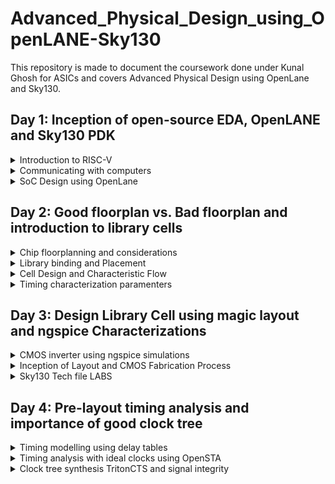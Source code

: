 # Advanced_Physical_Design_using_OpenLANE-Sky130
This repository is made to document the coursework done under Kunal Ghosh for ASICs and covers Advanced Physical Design using OpenLane and Sky130.

## Day 1: Inception of open-source EDA, OpenLANE and Sky130 PDK
<details>
  <summary>Introduction to RISC-V</summary>
  <br />
  RISC-V is an open-source instruction set architecture (ISA) for computer processors.<br>
  An instruction set architecture defines the set of instructions that a processor can execute and the organization and behaviour of those instructions.
  RISC-V is unique in that any single company or organization does not own it. and it is freely available for anyone to use, modify, and implement without 
  the need for licensing fees or proprietary restrictions.<br />  
  The RISC-V project began at the University of California, Berkeley in 2010, and it has since gained significant traction in both academia and industry.
  Its open nature has led to a growing ecosystem of hardware and software developers collaborating to create a wide range of products, from simple embedded 
  devices to high-performance supercomputers.
  <br/>
  Application software (apps) and hardware are linked by 'system software'.There are various layers of system softwar*. This includes major components like   
  Compiler and Assembler.<br />
  <br />
  The compiler compiles high-level codes like C and C++ to Instructions(eg: the codes inside .exe files) that can be read by the Assembler.<br />
  The Assembler converts it into binary codes which the machine can understand. The instructions act as an interface between the high-level language and the 
  machine language.<br />
  The converted binary is then given to an RTL snippet that understands the instruction. This is done by a Hardware Description Language (HDL).
  This is basically called RTL implementation and a netlist is being generated. with this, a physical design implementation of the design is generated.<br />
  see more info at : https://github.com/mrdunker/RISC-V_based_MYTH_IIITB/
</details>

<details>
  <summary>Communicating with computers</summary>

  ### QFN-48 Package
  A QFN-48 package is a type of integrated circuit (IC) package that follows the Quad Flat No-Lead (QFN) format and contains 48 leads or pins. This package is characterized by its flat, square or rectangular shape  
  with no leads protruding from the sides. Instead, the electrical connections are made through small exposed pads on the bottom surface of the package, which are soldered directly onto the circuit board or PCB 
  (Printed Circuit Board).
  <br />
  
  ![Screenshot from 2023-09-10 12-25-34](https://github.com/mrdunker/Advanced_Physical_Design_using_OpenLANE-Sky130/assets/38190245/8c1bd2a2-0406-4ae9-ae17-2704878f1f00)

  The different componets in a broad view are given below.<br />
  ### Chip
  In a QFN-48 package, the chip is attached to the die attach pad, which is the central exposed pad on the bottom surface of the package. This pad provides a mechanical and thermal connection between the chip and 
  the package. Electrical connections from the chip to the external world are made through the other exposed pads (leads) on the bottom surface of the package.
  <br />
  The chip within a QFN-48 package can vary widely in terms of its function, complexity, and manufacturer. It might be a microcontroller, a memory chip, a sensor, or any other type of integrated circuit designed to 
  perform specific tasks within an electronic system. The QFN-48 package serves to protect, house, and provide electrical connections for the chip, making it suitable for surface-mount assembly onto a printed     
  circuit board (PCB) in various electronic devices and applications.

  ### Pads
  A QFN-48 (Quad Flat No-Lead 48) package typically includes 48 pads, which are the exposed metal areas on the bottom surface of the package. These pads serve as the electrical connections between the integrated 
  circuit (IC) inside the package and the printed circuit board (PCB) on which the QFN-48 package is mounted.

  ### Core
  The core of the QFN-48 package is the central and most essential part of the package. It houses the semiconductor die or microchip, which contains the electronic circuitry, transistors, and other components 
  responsible for the device's intended functionality. The core of the QFN-48 package is attached to the die attach pad, which is the central exposed pad on the bottom surface of the package.

  ### Die
  The die is the heart of the integrated circuit (IC) and contains the actual electronic components, transistors, and circuitry responsible for the device's functionality.
  The die itself is where all the electronic magic happens. It contains the logic, memory, or other functional components that define the IC's purpose. The QFN-48 package serves to protect the die, provide 
  electrical connections, and assist in thermal management, making it suitable for surface-mount assembly onto a PCB in various electronic devices and applications.
  
<br />

  ![Screenshot from 2023-09-10 12-37-50](https://github.com/mrdunker/Advanced_Physical_Design_using_OpenLANE-Sky130/assets/38190245/6f7e960c-bfca-48ac-b755-241359dfd6c6)

  
  
</details>
<details>
  <summary>SoC Design using OpenLane</summary>
  <br />
  Desiging Digital Application Specific Integrated Chip(ASIC) require several elements. They are as follows:

- RTL IP's
- EDA tools
- PDK tools
  <br />

 ![Screenshot from 2023-09-10 12-10-23](https://github.com/mrdunker/Advanced_Physical_Design_using_OpenLANE-Sky130/assets/38190245/691c28ee-6c96-44e7-ab14-f904801659a3)
 
### RTL IP's
RTL IP encompasses pre-constructed and pre-validated units of digital logic or functional modules, which are described at the register-transfer level (RTL). RTL serves as a hardware description level that
characterizes the operation of a digital circuit through data transfers between registers and logic operations. RTL IP cores represent reusable components that can be incorporated into more extensive ASIC or FPGA
designs. These cores encompass a range of functions, including processors, memory controllers, communication interfaces, and others. Designers frequently employ RTL IP to streamline the development of intricate
digital systems, thereby conserving time and resources.
<br />
### EDA tools
Electronic Design Automation (EDA) tools are software applications that streamline the creation and validation of electronic circuits, encompassing ASICs, FPGAs, and other digital systems. These tools span across 
multiple phases of the design process, from the initial conceptualization to the ultimate physical realization.
<br />
### PDK tools
A Process Design Kit (PDK) encompasses a set of resources, including tools, libraries, and documentation, furnished by semiconductor foundries. These resources are designed to empower creators in fashioning ASICs 
and other integrated circuits, leveraging the foundry's unique manufacturing processes. PDK tools form an integral component of the PDK bundle, serving various essential functions.
<br />

The below photo illustrates the various open source tools that can be used in designing ASIC's.<br />
![Screenshot from 2023-09-10 12-12-20](https://github.com/mrdunker/Advanced_Physical_Design_using_OpenLANE-Sky130/assets/38190245/67db0ed2-7876-4948-8a96-3c9a08623d9a)

<br />
The simplified flow from RTL to GDSII is shown below.<br />

![Screenshot from 2023-09-10 12-43-01](https://github.com/mrdunker/Advanced_Physical_Design_using_OpenLANE-Sky130/assets/38190245/0ca47cf7-6c04-48b2-b908-d9cb4b879205)

Following are the various step shown in the above figure to convert RTL to GDSII

- **Synthesis**: Synthesis involves the process of translating a high-level hardware description of a digital circuit into a Register-Transfer Level representation, which is a lower-level and more hardware-      oriented description of the same circuit.

- **Floor & Power Planning**: Floor planning and power planning are essential steps in the design and layout of an Application-Specific Integrated Circuit (ASIC). They involve the physical organization and allocation of resources within the chip to meet performance, power, and area requirements
  - Chip floor planning : involves strategically organizing and allocating the available silicon area on a chip to accommodate various functional blocks.
  - Macro floor planning : specific aspect of the chip floor planning process that focuses on the organization and placement of large functional blocks, often referred to as macros or IP (Intellectual Property) blocks, within an integrated circuit (IC) design. 
  - Power Planning :  It involves the strategic distribution and management of power supply and ground connections within the chip to ensure proper power delivery, minimize voltage drop, and control power consumption.

- **Placement**: process of determining the physical location of various functional blocks and components on the silicon die of the chip. 
  - Global Placement: It involves determining the approximate positions of all the functional blocks and components on the chip's silicon die. Global placement sets the initial arrangement of these blocks.
  - Detailed Placement: Detailed placement aims to meet stringent design constraints, optimize chip area utilization, and minimize wirelength to ensure the chip's performance, power efficiency, and manufacturability.

- **Clock Tree Synthesis**: CTS, or clock tree synthesis, involves creating a clock distribution network to guarantee that clock signals reach all sequential elements, like flip-flops, in a synchronized manner. Adequate CTS is essential to uphold timing requirements.
  
-  **Routing**: process of creating the physical interconnections or paths that allow electrical signals to flow between various components, such as gates, flip-flops, and memory elements, on a silicon die.

- **Signoff**: After placement and routing,detailed design rule checking (DRC) and final verification is done to ensure the layout complies with fabrication constraints and meets specified requirements for timing, area, and power.

## OpenLANE

OpenLane is a fully automated process, spanning from RTL (Register-Transfer Level) to GDSII (Graphics Data System II), and relies on various components, including OpenROAD, Yosys, Magic, Netgen, CVC, SPEF-Extractor, KLayout, and a set of specialized scripts for design exploration and enhancement. This comprehensive flow covers every step of ASIC implementation.
<br />

OpenLANE utilises a variety of opensource tools in the execution of the ASIC flow:
- RTL Synthesis & Technology Mapping: yosys,abc
- Floorplan & PDN:init_fp, ioPlacer, pdn and tapcell
- Placement:RePLace, Resizer, OpenPhySyn & OpenDP
- Static Timing Analysis:OpenSTA
- Clock Tree Synthesis:TritonCTS
- Routing:FastRoute and TritonRoute
- SPEF Extraction:SPEF-Extractor
- DRC Checks, GDSII Streaming out:Magic, Klayout
- LVS check:Netgen
- Circuit validity checker:CVC

More info can be obtained from [here](https://github.com/The-OpenROAD-Project/OpenLane)
<br />

### Invoking OpenLANE

```
cd OpenLane
make mount
```
Inside the openlane container
```
./flow.tcl -interactive
package require openlane 0.9
prep -design picorv32a
run_synthesis
```
![Screenshot from 2023-09-10 13-20-32](https://github.com/mrdunker/Advanced_Physical_Design_using_OpenLANE-Sky130/assets/38190245/a16a15a4-544a-4eca-a558-23e8e27447c4)

![Screenshot from 2023-09-10 13-28-12](https://github.com/mrdunker/Advanced_Physical_Design_using_OpenLANE-Sky130/assets/38190245/1148cc75-75a9-4365-b2cc-7f63634a8f77)

The netlist generated is shown below:<br />
```
cd OpenLane/designs/picorv32a/runs/RUN_2023.09.10_07.47.37/results/synthesis/
gvim picorv32.v
```
![Screenshot from 2023-09-10 13-34-48](https://github.com/mrdunker/Advanced_Physical_Design_using_OpenLANE-Sky130/assets/38190245/2085f6aa-42aa-4de4-9af3-70fa8fa8c641)

To view report:<br/>
```
cd OpenLane/designs/picorv32a/runs/RUN_2023.09.10_07.47.37/reports/synthesis/
gvim 1-synthesis.AREA_0.stat.rpt
```

![Screenshot from 2023-09-10 13-37-34](https://github.com/mrdunker/Advanced_Physical_Design_using_OpenLANE-Sky130/assets/38190245/bcbe3d1d-be23-4d7d-b585-bd92ea798e74)


```
Flop ratio = Number of D Flip flops = 1596  = 0.1579
             ______________________   _____
             Total Number of cells    10104
```

</details>

## Day 2: Good floorplan vs. Bad floorplan and introduction to library cells
<details>
  <summary>Chip floorplanning and considerations</summary>

  ### Floorplan considerations

  There are certain factors that we have to take into consideration when doing floorplanning.Such as:
  
  - Utilization factor and Aspect Ratio
  - Define locations of preplaced cells
  - Decoupling capacitors
  - Power Planning
  - Pin Placement

    ### Utilization Factor & Aspect Ratio

    The utilization factor, also known as the area utilization factor or chip utilization factor, is a measure of
    how efficiently the silicon area on a chip is being used for active components (logic gates, memory cells,
    etc.) compared to the total available area.
    <br />
    A Utilisation Factor of 1 signifies 100% utilisation leaving no space for extra cells such as buffer. However,
    practically, the Utilisation Factor is 0.5-0.6. Likewise, an Aspect ratio of 1 implies that the chip is square
    shaped. Any value other than 1 implies rectanglular chip.

    ```
    Utilisation Factor =  Area occupied by netlist
                         __________________________
                            Total area of core
    ```

    The aspect ratio in ASIC design is a measure of the chip's physical shape, specifically the ratio of its width
    to its height. It is often used in the context of standard cell libraries and the dimensions of the chip's core
    area. The aspect ratio is expressed as:

    ```
    Aspect Ratio =  Height of the core
                   _____________________
                     Width if the core
    ```

    ### Preplaced cells

    Preplaced cells, also known as predefined cells, are a category of components used in
    Application-Specific Integrated Circuit (ASIC) and digital integrated circuit design. Unlike standard cells,
    which are typically placed and routed automatically during the design process, preplaced cells are fixed or
    manually placed at specific locations on the chip's layout by the designer.Preplaced cells are IPs comprising
    large combinational logic which once placed maintain a fixed position.

    ### Decoupling capacitors

    The above mentioned preplaced cells must be surrounded with decoupling capacitors.Since the imepedence of the
    long wire lengths can cause power supply to drop significantly before reaching the logic circuit,leading to the
    signal not entering the noise margin range.<br />
    Decoupling capacitors are large capacitors that are charged to power supply voltage and kept close to the logic
    circuit.**It serves the purpose of decoupling the logic circuit from power supply by providing adequete amount
    of current to the circuit**.It prevents cross-talk.

    ### Powerplanning

    Unlike preplaced macros,each block on chip cannot have it's own decoupling capacitor. Powerplanning ensures
    that each block gas its own VDD and VSS pads and ground lines forming a mesh.

    ### Pinplacement

    The space between the core and the chip is allocated for the placement of pins. The connectivity data encoded
    in either VHDL or Verilog is employed to decide the location of I/O pads for different pins. Subsequently, a
    logical placement is carried out for pre-placed macros to clearly distinguish that region from the pin area.

    ### Running floorplan using OpenLANE

    After simulation we run picorv32a floorplan using the commnand below:

     ```
     run_floorplan
     ```
     
     ![Screenshot from 2023-09-10 16-46-57](https://github.com/mrdunker/Advanced_Physical_Design_using_OpenLANE-Sky130/assets/38190245/d84821ab-781b-4050-8981-dce01377652c)

    For viewing the floorplan we are using the tool **magic**.<br/>
    We should move into the directory 'results/floorplan' and use the below command.<br />

    ```
    magic -T /home/emil/.volare/sky130A/libs.tech/magic/sky130A.tech lef read ../../tmp/merged.nom.lef def read picorv32.def &
    ```

    Here we need to specify the sky130A.tech file directory as well.
    
     ![Screenshot from 2023-09-10 17-45-19](https://github.com/mrdunker/Advanced_Physical_Design_using_OpenLANE-Sky130/assets/38190245/071b616a-cc25-4d66-8229-db70540b6c51)

    **Basic Magic shortcuts:**
    - Press 'Z' on keryboard to zoom in.
    - Press 'V' to center (zoom out fully).
    - Hover over an element and press 'S' to select it.
    - After selecting type 'what' in the console window to view it's details.
  
    ![Screenshot from 2023-09-10 17-56-07](https://github.com/mrdunker/Advanced_Physical_Design_using_OpenLANE-Sky130/assets/38190245/f480cc1a-4b3a-43aa-87c0-d4c87a4abab6)



</details>
<details>
  <summary>Library binding and Placement</summary>

  ### Placement

  In this step of OpenLANE ASIC flow,The synthesized netlist is to be placed on the floorplan.It occurs in two 
  stages:
  1. Global Placement
  2. Detailed Placement

  **Global Placement** finds optimal position for all cells which may be not legal at the time and overlap.<br />
  **Detailed Placemnent** changes this particular placement and make it legal.It is important from a timing point 
  of view<br />

  ### Running Placement on OpenLANE

  Here we are going to run placement and view the new layout on magic.<br />
  We are going to use the below command to run placement, in OpenLANE.<br />
  ```
  run_placement
  ```
  ![Screenshot from 2023-09-10 22-47-32](https://github.com/mrdunker/Advanced_Physical_Design_using_OpenLANE-Sky130/assets/38190245/4bd0174a-c627-4c26-a0ca-5b791062860b)

  After which we change directory to results/placement.<br />
  Inside the directory we run the following command for executing magic.<br /> 
  ```
  magic -T /home/emil/.volare/sky130A/libs.tech/magic/sky130A.tech lef read ../../tmp/merged.nom.lef def read
  picorv32.def &
  ```
  The below  is the screen shot in magic.<br />
  ![Screenshot from 2023-09-10 22-49-32](https://github.com/mrdunker/Advanced_Physical_Design_using_OpenLANE-Sky130/assets/38190245/e443a681-8f32-41c0-9d46-36b5f4a2fa76)

  ![Screenshot from 2023-09-10 22-50-31](https://github.com/mrdunker/Advanced_Physical_Design_using_OpenLANE-Sky130/assets/38190245/8bbf39a7-8e08-48aa-ade1-857f49865cdb)

  
</details>

<details>
<summary>Cell Design and Characteristic Flow</summary>

  ### Standard Cell Design Flow
The standard cell design flow in ASIC involves iterative processes, and each step must be 
carefully executed to ensure a successful design that meets the specified requirements within 
the constraints of the target technology node.

Standard cell design flow involves the fillowing:
1. Process Design Kits (PDKs), Design Rule Checking (DRC) and Layout vs. Schematic (LVS) guidelines, SPICE models, libraries, and user-defined specifications.
2. Circuit design, Layout design (Art of layout Euler's path and stick diagram), Extraction of parasitics, Characterization (timing, noise, power).
3. CDL (circuit description language), LEF, GDSII, extracted SPICE netlist (.cir), timing, noise and power .lib files.

  ### Standard Cell Characterizarion Flow

The industry-standard process for characterizing standard cells typically consists of the following stages:

1. Read in the models and tech files
2. Read extracted spice Netlist
3. Recognise behavior of the cells
4. Read the subcircuits
5. Attach power sources
6. Apply stimulus to characterization setup
7. Provide neccesary output capacitance loads
8. Provide neccesary simulation commands

For characterization an opensource software called GUNA is used.<br />
All the steps from 1 to 8 are fed into GUNA,which in turn generates timing,noise and power models.
  
</details>

<details>
  <summary>Timing characterization paramenters</summary>
  <br />
  It is the process of assessing and quantifying the timing behavior of digital logic elements, 
  such as standard cells or custom-designed blocks, within an integrated circuit. It is a 
  crucial step to ensure that the ASIC operates correctly and meets the required performance 
  specifications. 
  <br />

  ### Timing threshold definitions
  
  Timing defintion |	Value
  -------------- | --------------
  slew_low_rise_thr	| 20% value
  slew_high_rise_thr | 80% value
  slew_low_fall_thr |	20% value
  slew_high_fall_thr |	80% value
  in_rise_thr	| 50% value
  in_fall_thr |	50% value
  out_rise_thr |	50% value
  out_fall_thr | 50% value

  ### Propagation Delay

  The time disparity between the moment the changing input attains 50% of its ultimate level and 
  the instance when the output reaches 50% of its ultimate level can be described as the delay. 
  If you select inappropriate threshold values, it can result in negative delay values. Even 
  when appropriate threshold values are chosen, the delay can occasionally be either positive or 
  negative, influenced by the quality of the signal transition (slew rate).

  ```
  Propagation delay = time(out_fall_thr) - time(in_rise_thr)
  ```

  ### Transition Time

 The interval required for the signal to transition between its states is referred to as the 
 transition time. This time span is typically measured by observing the signal's shift from 10% 
 to 90% or 20% to 80% of its signal levels.

 ```
 Rise transition time = time(slew_high_rise_thr) - time(slew_low_rise_thr)

 Low transition time = time(slew_high_fall_thr) - time(slew_low_fall_thr)
```

</details>

## Day 3: Design Library Cell using magic layout and ngspice Characterizations

<details>
  <summary>CMOS inverter using ngspice simulations</summary>
  <br />
  NGSpice is an open-source electronic circuit simulator software used for analog, digital, and 
  mixed-signal electronic circuit simulation. It is part of the larger family of SPICE 
  (Simulation Program with Integrated Circuit Emphasis) simulators.<br />

  ### IO Placer revision
  
  - PnR is a iterative flow and hence, we can make changes to the environment variables in the fly to observe the changes in our design.
  - If i am required to change pin configuration along the core from randomly placed to some other placement, we use the below command in the openlane interactive window

  ```
  set ::env(FP_IO_MODE) 2
  ```

### SPICE Deck Creation and Simulation for CMOS inverter

  A SPICE deck includes information about the following:
  1. Model description
  2. Netlist description
  3. Component connectivity
  4. Component values
  5. Capacitance load
  6. Nodes
  7. Simulation type and parameters
  8. Libraries included

Before doing a SPICE simulation it is required for us to create a SPICE Deck,which provides information about various things such as:
1. Component Connectivity - Connectivity of the Vdd, Vss,Vin, substrate. Substrate tunes the threshold voltage of the MOS.
2. Component values - values of PMOS and NMOS, Output load, Input Gate Voltage, supply voltage.
3. Node identification
4. Simulation commands
5. Model file - This file will have information regarding the NMOS and PMOS paramenters of a particular technology.
<br />
In the below figures we can see the variation of waveforms when parameters are varied.<br />

![Screenshot from 2023-09-11 11-30-36](https://github.com/mrdunker/Advanced_Physical_Design_using_OpenLANE-Sky130/assets/38190245/ac59fcda-aa48-476c-8988-ed671a166e43)

### CMOS Inverter Switching threshold Vm

It is the point with which the Vin = Vout on the DC transfer chara.<br />
Here,both transistors will be in saturation region, meaning both will be in the ON condition and 
there is a high chance of leakage current.Leakage current is the current which may flow directly 
from VDD to GND.

![Screenshot from 2023-09-11 11-32-38](https://github.com/mrdunker/Advanced_Physical_Design_using_OpenLANE-Sky130/assets/38190245/1efd337e-53bd-40cd-9f58-0a57b2779bb8)
<br />
Through transient analysis, we calculate the rise and fall delays of the CMOS by SPICE Simulation

### Lab steps to git clone vsdstdcelldesign

We first clone the mag files and spice models of invertoer,pmos and nmos sky130 using the github link below.<br />
Cloning is done inside the openlane folder.<br />

```
git clone https://github.com/nickson-jose/vsdstdcelldesign.git
```
After cloning we are required to copy also the tech file into **vsdstdcelldesign** directory.
<br />
Then we run the magic command as shown below to get the layout.<br />

```
magic -T sky130A.tech sky130_inv.mag &
```
![Screenshot from 2023-09-11 12-02-21](https://github.com/mrdunker/Advanced_Physical_Design_using_OpenLANE-Sky130/assets/38190245/cffbe0a7-fd3a-4e13-bb15-9b4877e90d45)

</details>

<details>
  <summary>Inception of Layout and CMOS Fabrication Process </summary>

  ### 16-Mask CMOS Fabrication

  16-Mask CMOS Fabrication encompasses several critical phases for crafting integrated circuits.<br />

  1. Substrate Selection.<br />
       This is the most initial phase of the process where the subrstrate is chosen.Here we are chosing a p-substrate.<br />
![Screenshot from 2023-09-11 12-47-12](https://github.com/mrdunker/Advanced_Physical_Design_using_OpenLANE-Sky130/assets/38190245/56bccff0-3aa0-4d05-8449-ccbf714f1ce2)

  3. Active region creation.<br />
      This is done to isolate the active regions for transistors, the process begins with the deposition of SiO2 and Si3N4 layers, followed by photolithography and silicon nitride etching.This is also known as LOCOS (Local Oxidation of Silicon),where oxide is grown in certain regions. The Si3N4 layer is removed using hot H2SO4.<br />
        ![Screenshot from 2023-09-11 12-15-33](https://github.com/mrdunker/Advanced_Physical_Design_using_OpenLANE-Sky130/assets/38190245/55adbf62-1aac-4281-9ea8-cccda07d10a1)

  4. N-Well and P-Well Formation.<br />
     The N-well and P-well regions are created separately.Ion implanation by Boron for P-well and by Phosphorous for N-well formation.High-temperature furnace processes drive-in diffusion to establish well depths, known as the tub process.<br />

![Screenshot from 2023-09-11 12-16-34](https://github.com/mrdunker/Advanced_Physical_Design_using_OpenLANE-Sky130/assets/38190245/4853603c-08da-4d8c-8e63-8d42fbd96482)

  4. Gate Formation.<br />
     The gate is a very important CMOS transistor terminal that controls threshold voltages for transistor switching. NMOS and PMOS gates formed by photolithography techniques.Important parameters for gate formation include oxide capacitance and doping concentration.<br />
     
![Screenshot from 2023-09-11 12-18-13](https://github.com/mrdunker/Advanced_Physical_Design_using_OpenLANE-Sky130/assets/38190245/74677788-550a-42bc-8b03-5072d93917f0)


  5. Lightly dopped Drain(LDD).<br />
     LDD formed to avoid the hot electron effect.<br />
 
![Screenshot from 2023-09-11 12-19-38](https://github.com/mrdunker/Advanced_Physical_Design_using_OpenLANE-Sky130/assets/38190245/05c59b5f-5b14-4f76-84a5-e950b24c3505)


  6. Source and Drain Formation.<br />
      Screen oxide added to avoid channelling during implants followed by Aresenic implantation and high temperature annealing.<br />
      
![Screenshot from 2023-09-11 12-20-39](https://github.com/mrdunker/Advanced_Physical_Design_using_OpenLANE-Sky130/assets/38190245/ae05225f-4262-4b8a-a237-855db1f2d15d)

  7. Local Interconnect Formation.<br />
     Removal of screen oxide by HF etching and deposition of Ti for low resistant contacts is done.Heat treatment results in chemical reactions, producing low-resistant titanium silicon dioxide for interconnect contacts and titanium nitride for top-level connections, enabling local communication.

  ![Screenshot from 2023-09-11 12-21-34](https://github.com/mrdunker/Advanced_Physical_Design_using_OpenLANE-Sky130/assets/38190245/0bdb74ca-dffb-4a91-8dc2-5024cb82b86a)

  8. Higher Level Metal Formation.<br />
     Chemical Mechanical Polishing (CMP) is utilized by doping silicon oxide with Boron or Phosphorus to achieve surface planarization.This is followed up by TiN and Tungsten deposition.An aluminum (Al) layer is added and subjected to photolithography and CMP.This is the first interconnect and addditional interconnect layers can be added on top to reach higher level of metal layers.<br />
     At the end a dielectric layer usually Si3N4 is added ontop to protect the chip.<br />
     
![Screenshot from 2023-09-11 12-22-30](https://github.com/mrdunker/Advanced_Physical_Design_using_OpenLANE-Sky130/assets/38190245/2255d6c2-6348-40b0-913a-55997138e106)

## Introduction to SKY130 basic layer layout and LEF using inverter

  We can see the layers which are required for CMOS inverter. We also see that the drains of both PMOS and NMOS are connected together.<br />
  NMOS source connected to ground(VGND), PMOS source is connected to VDD(VPWR).<br />
  In Sky130 the first layer is called the local interconnect layer or Locali.<br />

  The below screenshot shows the highlighted part in the layout and the same is shown in the tkcon window.<br />
  ![Screenshot from 2023-09-11 12-56-59](https://github.com/mrdunker/Advanced_Physical_Design_using_OpenLANE-Sky130/assets/38190245/10181f6c-9871-45c7-ab67-3dd21ee80b70)

  ### Library exchange format(LEF)

  It is a format that tells us about the boundaries of a cell, the VDD and GND lines. It contains information about the logic of the circuit.<br />
  Tech LEF - has information about the Metal layer,DRC etc..<br />
  Marcro LEF - Contains physical information of cell like size, pin,direction.

## Designing standard cell and SPICE extraction in MAGIC

To extract the SPICE we open tkcon window.<br />
type 'pwd' to check the directory we are extracting to.<br />
The command 'extract all' is is used to to extract to the directory.<br />
To create a spice file using the .ext file,the commmands are.<br />

```
ext2spice cthresh 0 rthresh 0 //mothing is created in the directory with this command
```
Which extracts parasatic capacitances.
<br />
To create a file in the directory, we use the below command.<br />

```
ext2spice
```
The below screenshot illustrates this.<br />
![Screenshot from 2023-09-11 14-14-33](https://github.com/mrdunker/Advanced_Physical_Design_using_OpenLANE-Sky130/assets/38190245/c23e4109-6b1f-4898-bfc7-5ebc94e6d450)

</details>

<details>
  <summary>Sky130 Tech file LABS</summary>

  ## Create Final SPICE Deck

  Here we go into the created spice file and make changes to it and simulate.<br />
  In the spicefile the nmos and pmos model details were defined along with the sub circuit details and the other parasitic capacitance information also.<br />

  We are going to be doing a transient analysis so we make the following changes to it.<br />
  1. VGND to VSS 0V
  2. Supply voltage VPWR to GND.
  3. Sweeping a pulse input.
  4. We add library files and change the scale to 0.01u
  5. Add a transient analysis with nessasary stoptime and precision as shown below.
  
![Screenshot from 2023-09-11 15-28-40](https://github.com/mrdunker/Advanced_Physical_Design_using_OpenLANE-Sky130/assets/38190245/06db7f15-cc86-4386-89b0-e73b967d07b3)


  ## Using ngspice for SPICE Simulation

  Since the SPICE Deck is done,we run the simulation using ngspice.<br />
  
  ```
  ngspice sky130_inv.spice
  ```

  ![Screenshot from 2023-09-11 15-28-08](https://github.com/mrdunker/Advanced_Physical_Design_using_OpenLANE-Sky130/assets/38190245/61e448c7-85ed-43e9-9eb1-604ed6b333f7)

To plot the graph using ngspice we are using the below code after opening ngspice.<br />

```
plot y vs time a
```
The below waveform is plotted hence.<br />
![Screenshot from 2023-09-16 09-21-04](https://github.com/mrdunker/Advanced_Physical_Design_using_OpenLANE-Sky130/assets/38190245/181d7f73-f9d6-4fa5-8c39-5a42399b0713)

The spikes shown in the output(red) are caused due to low load capacitance.We can increase the cap value to sort this out.<br />

### Inverter Standard cell characterization

There are four timing parameters used to characterize the inverter standard cell:
1. Rise transition - Time taken for the output to rise from 20% to 80% of max value
2. Fall Transition: Time taken for the output to fall from 80% to 20% of max value
3. Cell Rise delay: difference in time(50% output rise) to time(50% input fall)
4. Cell Fall delay: difference in time(50% output fall) to time(50% input rise) 
<br />
In the ngspice waveform we can note down the values and calculate the above parameters.<br />

```Rise transition: 2.240 - 2.143 = 0.067ns (67ps)```

```Fall Transition: 4.0921 - 4.049 = 0.0431ns (43.1ps)```

```Cell Rise Delay : 2.17333 - 2.13 = 0.0433ns (43.33ps)```

```Cell Fall Delay : 4.076 - 4.0501 = 0.0259ns (25.9ps)```

## LAB exercise and DRC Challenges

### Introduction of Magic and Skywater DRC's

Here the following are done:
- In-depth overview of Magic DRC engine
- Introduction to Google/Skywater DRC rules
- Lab to warm up : Fixing a simple rule error
- Lab of main excersise : Fixing or creating a complex error

To know anything about magic use the following link:

```
http://opencircuitdesign.com/magic/
```
Majorly check out magic tutorails and magic command summary in the Using magic tab.<br />
Also do check out the technlogy file manual in the technology files tab.<br />

## Sky130s pdk intro and Steps to download labs

To view the documentation of Skywater pdks use the link below:

```
https://skywater-pdk.readthedocs.io/en/main/
```

We can view the rules associated with it there.<br />

We are downloading the packaged files to our local pc using the **wget** command. It stands for Web get . The following command is used.<br />

``` wget http://opencircuitdesign.com/open_pdks/archive/drc_tests.tgz ```

After this, extract it using the below command.

```
 tar xfz drc_tests.tgz
```
Once it is done. A drc_test folder is created in the directory which extraction is done.<br />
cd to that folder and run Magic.For better graphic use, the command belwo is used:

```
magic -d XR
```
To load a mag file we can load it using File > Open > .mag from the magic window .<br />
![Screenshot from 2023-09-16 11-00-51](https://github.com/mrdunker/Advanced_Physical_Design_using_OpenLANE-Sky130/assets/38190245/c5b8d825-9b45-459e-ba4a-c0324a6c99f2)

Or we can use the terminal comand:

```
magic -d XR <filename>.mag
```

Select a particular block to check the DRC check. using ```drc why``` .<br />
We will use the following command in the tkcon window to see metal cut down.

```
cif see VIA2
```
![Screenshot from 2023-09-16 11-28-21](https://github.com/mrdunker/Advanced_Physical_Design_using_OpenLANE-Sky130/assets/38190245/08529320-5525-4ac3-971f-b24b56ae6a04)


## Load Syky130 tech rules for DRC challenges

Here we will load the **poly.mag** file into Magic.
Now we find the error by moving the cursor and find **box** area. We find out that Poly.9 is violated due to the spacing between polyres and poly.We need to fix this.<br />

The polysilicon and polyres distance should be 22u is being shown as around 17u,and no errors. So we should go to the sky130 tech file and modify as below.<br />


```
after line
*******************************************************
spacing npres *nsd 480 touching_illegal \
	"poly.resistor spacing to N-tap < %d (poly.9)"
*******************************************************
we add one more line
*******************************************************
spacing npres allpolynonres 480 touching_illegal \
	"poly.resistor spacing to N-tap < %d (poly.9)"

```

```
after line
*******************************************************
spacing xhrpoly,uhrpoly,xpc alldiff 480 touching_illegal \
	"xhrpoly/uhrpoly resistor spacing to diffusion < %d (poly.9)"
*******************************************************
we add one more line
*******************************************************
spacing xhrpoly,uhrpoly,xpc allpolynonres 480 touching_illegal \
	"xhrpoly/uhrpoly resistor spacing to diffusion < %d (poly.9)"

```
As shown below.<br />
![Screenshot from 2023-09-16 12-04-23](https://github.com/mrdunker/Advanced_Physical_Design_using_OpenLANE-Sky130/assets/38190245/37a1b77d-9091-4b09-a77d-0a7ae6ab7e7c)
![Screenshot from 2023-09-16 12-04-08](https://github.com/mrdunker/Advanced_Physical_Design_using_OpenLANE-Sky130/assets/38190245/a90b8117-0229-41e5-8f67-e91e0f9669f2)

We then load the new tech file in the tkcon window and do a DRC check.<br />

![Screenshot from 2023-09-16 12-03-50](https://github.com/mrdunker/Advanced_Physical_Design_using_OpenLANE-Sky130/assets/38190245/0a613a99-ea66-4b06-aee6-f39feb96838f)

###  Lab challenge exercise to describe DRC error as geometrical construct

Here we are going to use magic to run nwell.mag and try to descrive the DRC error as a geometrical construct.<br />

![Screenshot from 2023-09-16 12-27-03](https://github.com/mrdunker/Advanced_Physical_Design_using_OpenLANE-Sky130/assets/38190245/7919cbf7-f3bf-4f4f-8d4b-8cd2d13e19de)

We see in the sky130 tech file,templayer for the dnwell. This is a supporting layer for the output layer to get a proper output.<br />

After loading the nwell.mag we are going to run the following commands and see the output result for the same.

```
cif  ostyle drc
```
![Screenshot from 2023-09-16 12-29-59](https://github.com/mrdunker/Advanced_Physical_Design_using_OpenLANE-Sky130/assets/38190245/dd6ca46a-9610-4322-9aef-d11f90bc1990)

```
cif see dnwell_shrink
```
![Screenshot from 2023-09-16 12-30-23](https://github.com/mrdunker/Advanced_Physical_Design_using_OpenLANE-Sky130/assets/38190245/7711975e-d759-4679-bf1e-01d485d24366)

```
feed clear
```
![Screenshot from 2023-09-16 12-31-16](https://github.com/mrdunker/Advanced_Physical_Design_using_OpenLANE-Sky130/assets/38190245/ef5ffb99-5339-4e2b-bd82-c1ca9384fb74)
```
cif see nwell_missing
feed clear
```
![Screenshot from 2023-09-16 12-31-31](https://github.com/mrdunker/Advanced_Physical_Design_using_OpenLANE-Sky130/assets/38190245/037e2c93-b27c-470b-ab0f-a0dd1a5702a8)

It is important to know that the cif generations are very much resource using so it may slow down or even crash magic. So its best to use general DRC rules whenever possible and put the cif outputs in a seperate style varient which runs on demand.<br />

DRC fast : intended for back end metal layer without checking layers below.<br />
DFC full : It checks for the full layout considering it is relatively small.<br />

![Screenshot from 2023-09-16 12-51-16](https://github.com/mrdunker/Advanced_Physical_Design_using_OpenLANE-Sky130/assets/38190245/e20a85ff-b9ec-4cd5-9f28-72cea6d36064)


cif drcs is a set of rules that check layers exaclty as they appear.There are several of these out of which cifwidthmax with the width of 0 is the most conveinent one to use.<br />

</details>

## Day 4: Pre-layout timing analysis and importance of good clock tree

<details>
<summary>Timing modelling using delay tables</summary>

## Grid into track info

Track is a path on which metal layers are drawn for routing.It is used to define the height of the standard cell.

Guidelines to be followed while making a standard cell:
1. Input and output ports must lie on the intersection on Horizontal annd vertical tracks.
2. Width of standard cell must be in the odd multiple of track pitch & Height in the odd multiple of track height pitch.

The information to get the grids is defined in ```tracks.info```.
cd to the particular location and open the file.<br />

```
cd .volare/sky130A/libs.tech/openlane/sky130_fd_sc_hd/tracks.info

```
The content of the file are:

```
li1 X 0.23 0.46  //0.46um is the width  
li1 Y 0.17 0.34  //0.34um is the height 
met1 X 0.17 0.34
met1 Y 0.17 0.34
met2 X 0.23 0.46
met2 Y 0.23 0.46
met3 X 0.34 0.68
met3 Y 0.34 0.68
met4 X 0.46 0.92
met4 Y 0.46 0.92
met5 X 1.70 3.40
met5 Y 1.70 3.40
```

We iput the below command in the tkcon window to get grid on magic.<br />

```
grid 0.46um 0.34um 0.23um 0.17um
```
![Screenshot from 2023-09-16 14-22-54](https://github.com/mrdunker/Advanced_Physical_Design_using_OpenLANE-Sky130/assets/38190245/7e36ff49-628b-4290-a908-6d4028bf71fe)


## Create Port Definition

After the layout is made we need to extract the LEF file for the cell. But, certain properties and defenitions have to be set to the pins of the cell which aid the placer and router tool. For LEF files, a cell that contains ports is written as a macro cell,and the ports are the declared PINs of the macro.<br />

Defining port and setting correct class and use attributes to each port is the first step.
<br />
We highlight the port that we want to define in magic, Then Edit > Text and change values as below.<br />
For each layer (to be turned into port), make a box on that particular layer and input a label name along with a sticky label of the layer name with which the port needs to be associated. Ensure the Port enable checkbox is checked and default checkbox is unchecked as shown in the figure:

![Screenshot from 2023-09-16 14-43-12](https://github.com/mrdunker/Advanced_Physical_Design_using_OpenLANE-Sky130/assets/38190245/48a231c1-304b-45e5-b4cf-2e815fdef8e1)

![Screenshot from 2023-09-16 14-45-04](https://github.com/mrdunker/Advanced_Physical_Design_using_OpenLANE-Sky130/assets/38190245/639090b4-b09f-4f96-92fb-d9a1ccce1e9c)

The same needs to be done for the VPWR and VGND except the Attached to layer must be changed to metal1.<br />

![Screenshot from 2023-09-16 14-56-22](https://github.com/mrdunker/Advanced_Physical_Design_using_OpenLANE-Sky130/assets/38190245/72511b42-dcd6-4258-b82e-807c0140a11b)

![Screenshot from 2023-09-16 14-57-02](https://github.com/mrdunker/Advanced_Physical_Design_using_OpenLANE-Sky130/assets/38190245/55c95c7e-7271-4bcf-a8e9-0516e796589f)

Before the CMOS Inverter standard cell LEF is extracted,and the purpose of ports must be defined.<br />

Port A:
```
port class input
port use signal
```
Port Y:
```
port class output
port class signal
```
VPWR area:
```
port class inout
port use power
```
VGND area:
```
port class inout
port use ground
```

The below command is also run on tkcon for extracting LEF file into the same directory.
```
lef write // if no name is specified it will be the same name as mag file
```
![Screenshot from 2023-09-16 15-14-32](https://github.com/mrdunker/Advanced_Physical_Design_using_OpenLANE-Sky130/assets/38190245/64458ba7-cff8-43f3-a436-5077a7913e03)

This creates the file below:<br />

```
MACRO sky130_inv
  CLASS CORE ;
  FOREIGN sky130_inv ;
  ORIGIN 0.000 0.000 ;
  SIZE 1.380 BY 2.720 ;
  SITE unithd ;
  PIN A
    DIRECTION INPUT ;
    USE SIGNAL ;
    ANTENNAGATEAREA 0.165600 ;
    PORT
      LAYER li1 ;
        RECT 0.060 1.180 0.510 1.690 ;
    END
  END A
  PIN Y
    DIRECTION OUTPUT ;
    USE SIGNAL ;
    ANTENNADIFFAREA 0.287800 ;
    PORT
      LAYER li1 ;
        RECT 0.760 1.960 1.100 2.330 ;
        RECT 0.880 1.690 1.050 1.960 ;
        RECT 0.880 1.180 1.330 1.690 ;
        RECT 0.880 0.760 1.050 1.180 ;
        RECT 0.780 0.410 1.130 0.760 ;
    END
  END Y
  PIN VPWR
    DIRECTION INOUT ;
    USE POWER ;
    PORT
      LAYER nwell ;
        RECT -0.200 1.140 1.570 3.040 ;
      LAYER li1 ;
        RECT -0.200 2.580 1.430 2.900 ;
        RECT 0.180 2.330 0.350 2.580 ;
        RECT 0.100 1.970 0.440 2.330 ;
      LAYER mcon ;
        RECT 0.230 2.640 0.400 2.810 ;
        RECT 1.000 2.650 1.170 2.820 ;
      LAYER met1 ;
        RECT -0.200 2.480 1.570 2.960 ;
    END
  END VPWR
  PIN VGND
    DIRECTION INOUT ;
    USE GROUND ;
    PORT
      LAYER li1 ;
        RECT 0.100 0.410 0.450 0.760 ;
        RECT 0.150 0.210 0.380 0.410 ;
        RECT 0.000 -0.150 1.460 0.210 ;
      LAYER mcon ;
        RECT 0.210 -0.090 0.380 0.080 ;
        RECT 1.050 -0.090 1.220 0.080 ;
      LAYER met1 ;
        RECT -0.110 -0.240 1.570 0.240 ;
    END
  END VGND
END sky130_inv
END LIBRARY

```
### Integrating custom cell in OpenLANE

To include the new standard cell in the synthesis, we need to copy the lef file which we have generated to the ```/designs/picorv32a/src``` directory. The **sky130_fd_sc_hd_typical.lib** ,
**sky130_fd_sc_hd__fast.lib** ,**sky130_fd_sc_hd__slow.lib** file from ```vsdstdcelldesign/libs``` directory needs to be copied to the ```designs/picorv32a/src``` directory.

Now we need to modify the the **config.json** file as shown below.<br />

```
"PL_RANDOM_GLB_PLACEMENT": 1,
"PL_TARGET_DENSITY": 0.5,
"FP_SIZING": "relative",
"LIB_SYNTH":"dir::src/sky130_fd_sc_hd__typical.lib",
"LIB_FASTEST":"dir::src/sky130_fd_sc_hd__fast.lib",
"LIB_SLOWEST":"dir::src/sky130_fd_sc_hd__slow.lib",
"LIB_TYPICAL":"dir::src/sky130_fd_sc_hd__typical.lib",
"TEST_EXTERNAL_GLOB":"dir::../picorv32a/src/*",
"SYNTH_DRIVING_CELL":"sky130_vsdinv"
```

Now we invoke OpenLANE as usual to integrate the standard cell in the OpenLANE flow.<br />
Use the following commands in openlane.

```
prep -design picorv32a 
set lefs [glob $::env(DESIGN_DIR)/src/*.lef]
add_lefs -src $lefs
run_synthesis
```

![Screenshot from 2023-09-16 17-16-16](https://github.com/mrdunker/Advanced_Physical_Design_using_OpenLANE-Sky130/assets/38190245/bb242503-567f-4d38-a03c-f31b30885b03)

Synthesis report:<br />
![Screenshot from 2023-09-16 17-15-22](https://github.com/mrdunker/Advanced_Physical_Design_using_OpenLANE-Sky130/assets/38190245/adc9c1a2-12e9-4a41-927d-d543ca0d7c9b)
<br />

STA report:<br />
![Screenshot from 2023-09-16 17-15-50](https://github.com/mrdunker/Advanced_Physical_Design_using_OpenLANE-Sky130/assets/38190245/e82efbf3-e060-4ea1-87f8-66a61f61f1a4)
<br />

This is followed by floorplan and placement.

```
run_floorplan
run_placement
```
To check the layout invoke magic from the directory:
```/runs/RUN_2023.09.16_11.41.17/ ```

```
magic -T /home/emil/.volare/sky130A/libs.tech/magic/sky130A.tech lef read ../../tmp/merged.nom.lef def read picorv32.def &

```

Below is the output obtained in magic:
<br />

![Screenshot from 2023-09-16 18-05-01](https://github.com/mrdunker/Advanced_Physical_Design_using_OpenLANE-Sky130/assets/38190245/1278d844-c5d7-41df-9032-9100fb07194f)

![Screenshot from 2023-09-16 18-06-17](https://github.com/mrdunker/Advanced_Physical_Design_using_OpenLANE-Sky130/assets/38190245/8745804a-68b0-4bd9-b66b-20305965b9e1)


### Introduction to Delay tables

Delay is a parameter that has huge impact on our cells in the design. Delay decides each and 
every other factor in timing. For a cell with different size, threshold voltages, delay model 
table is created where we can it as timing table. Delay of a cell depends on input transition 
and out load. Lets say two scenarios, we have long wire and the cell(X1) is sitting at the end 
of the wire : the delay of this cell will be different because of the bad transition that 
caused due to the resistance and capcitances on the long wire. we have the same cell sitting at 
the end of the short wire: the delay of this will be different since the tarn is not that bad 
comapred to the earlier scenario. Eventhough both are same cells, depending upon the input 
tran, the delay got chaned. Same goes with o/p load also.
<br />
VLSI engineers have figured out some important rules for adding signal boosters to make sure 
the signals stay strong. They've noticed that these boosters need to be a certain size, but 
their speed can change depending on how much work they have to do. To deal with this, they came 
up with the idea of "delay tables." These tables are like charts that show how fast the 
boosters work based on the signal's starting speed and how much work they need to handle. These 
charts help plan how the design should work.
<br />
In order to avoid large skew between endpoints of a clock treE:
1. Buffers on the same level must have same capacitive load to ensure same timing delay or latency on the same level.
2. Buffers on the same level must also be the same size (different buffer sizes -> different W/L ratio -> different resistance -> different RC constant -> different delay)

![Screenshot from 2023-09-16 18-27-53](https://github.com/mrdunker/Advanced_Physical_Design_using_OpenLANE-Sky130/assets/38190245/27a56c26-7f16-42eb-851c-7a5fa8a8f009)

Buffers at various levels may have varying sizes and capacitive loads. However, if buffers at 
the same level share the same size and load, the total delay for each path in the clock tree 
will remain consistent, keeping the skew at zero. This implies that different levels will 
exhibit differences in input transitions and output capacitive loads, leading to varying delays.
<br />
Delay tables, which are contained within the liberty file, are employed to record the timing 
characteristics of each cell. The primary determinant of delay is the output slew, which, in 
turn, is influenced by both the capacitive load and the input slew. The input slew, on the 
other hand, is determined by the output capacitance load and input slew of the preceding 
buffer, and it possesses its transition delay table.

</details>

<details>
<summary>Timing analysis with ideal clocks using OpenSTA</summary>

### Post-synthesis timing analysis Using OpenSTA

Timing analysis is carried out outside the OpenLANE flow using OpenSTA tool. For this, 
pre_sta.conf is required to carry out the STA analysis. Invoke OpenSTA outside the openLANE 
flow as follows:

```
sta pre_sta.conf

```
Since clock tree synthesis has not been performed yet, the analysis is with respect to ideal 
clocks and only setup time slack is taken into consideration. The slack value is the difference 
between data required time and data arrival time. The worst slack value must be greater than or 
equal to zero. If a negative slack is obtained, following steps may be followed:
1. Change synthesis strategy, synthesis buffering and synthesis sizing values
2. Review maximum fanout of cells and replace cells with high fanout
3. sdc file for OpenSTA is modified.

base.sdc is located in vsdstdcelldesigns/extras directory. So, I copied it into our design folder using
```cp my_base.sdc /home/emil/OpenLane/designs/picorv32a/src/```

![Screenshot from 2023-09-16 19-34-42](https://github.com/mrdunker/Advanced_Physical_Design_using_OpenLANE-Sky130/assets/38190245/638bd393-08f9-49b3-8851-aeecef655c30)

Since there were no timing violations, I skipped this step.Since clock is propagated only once 
we do CTS, In placement stage, clock is considered to be ideal. So only setup slack is taken 
into consideration before CTS.<br />

The clock is produced by a PLL (Phase-Locked Loop) that contains internal circuits and some 
logic. The generation of the clock can vary depending on the specific circuit configuration. 
These variations are collectively referred to as "clock uncertainty." Within clock uncertainty, 
one of the factors is jitter, which means there's uncertainty about whether the clock will 
arrive precisely on time without any deviation. This is why it's called "clock uncertainty." 
Skew, jitter, and margin are all aspects that contribute to this uncertainty in the timing of 
the clock signal.

```Clock Jitter : deviation of clock edge from its original position```
	
</details>

<details>
<summary>Clock tree synthesis TritonCTS and signal integrity</summary>

 Clock Tree Synthesis (CTS) plays a vital role in the creation of integrated circuits (ICs), 
 particularly in the realm of digital electronics, where precise timing is of utmost
 importance. CTS involves the establishment of an organized network or structure of pathways 
 for distributing the clock signal within the IC. This meticulous process guarantees that the 
 clock signal effectively reaches all the sequential components, such as flip-flops and 
 registers, in a synchronized and punctual fashion.

 It can be implemeted in various ways and the choice of the specific technique depends on the 
 design requirements, constraints, and goals.<br />
 Some of the different types of approches to clock tree synthesis are:
 - Balanced Tree CTS: The clock signal is spread out evenly, like branches of a tree. This helps ensure that all parts of the chip get the clock at about the same time, reducing timing problems. It's a straightforward method, but it might not save as much power as other methods.
 - H-tree CTS: It is like a tree shape with the letter "H." It's great for spreading out clock signals across big chips. This tree structure helps make sure the timing is good and saves power, especially in large areas of the chip.
 - Star CTS: In a star CTS, the clock signal is distributed from a single central point (like a star) to all the flip-flops. This approach simplifies clock distribution and minimizes clock skew but may require a higher number of buffers near the source.
 - Mesh CTS: In a mesh CTS, clock wires are arranged in a mesh-like grid pattern, and each flip-flop is connected to the nearest available clock wire. It is often used in highly regular and structured designs, such as memory arrays. Mesh CTS can offer a balance between simplicity and skew minimization.
 - Adaptive CTS: Adaptive CTS techniques adjust the clock tree structure dynamically based on the timing and congestion constraints of the design. This approach allows for greater flexibility and adaptability in meeting design goals but may be more complex to implement.

### Crosstalk in VLSI

Crosstalk in VLSI refers to unwanted interference or coupling between adjacent conductive 
traces or wires on an integrated circuit (IC) or chip. It occurs when the electrical signals on 
one wire influence or disrupt the signals on neighboring wires.Uncontrolled crosstalk can lead 
to data corruption, timing violations, and increased power consumption. Mitigation: VLSI 
designers employ various techniques to mitigate crosstalk, such as optimizing layout and 
routing, using appropriate shielding, implementing proper clock distribution strategies, and 
utilizing clock gating to reduce dynamic power consumption when logic is idle

### Clock net sheilding in VLSI

Clock net shielding in VLSI refers to a technique used to protect the clock signal from 
interference or crosstalk. The clock signal is critical for synchronizing the operations of 
various components on a chip, and any interference can lead to timing issues and performance 
problems.<br />
VLSI designers may use shielding techniques to isolate the clock network from other signals, 
reducing the risk of interference. This can include dedicated clock routing layers, clock tree 
synthesis algorithms, and buffer insertion to manage clock distribution more effectively. 
<br />
VLSI designs often have multiple clock domains. Shielding and proper clock gating help ensure 
that clock signals do not propagate between domains, avoiding metastability issues and 
maintaining synchronization.

### CTS LAB

The below command is used to run CTS in OpenLANE

```
run_cts 
```
![Screenshot from 2023-09-16 19-52-21](https://github.com/mrdunker/Advanced_Physical_Design_using_OpenLANE-Sky130/assets/38190245/86eac546-e7f5-4412-8897-9531b0709506)

<br />

![Screenshot from 2023-09-16 19-54-25](https://github.com/mrdunker/Advanced_Physical_Design_using_OpenLANE-Sky130/assets/38190245/a1037bc4-172a-4b1c-9d92-fb81eb9448d3)

After CTS run, my slack values are ```setup:12.36, Hold:0.38```
<br />
Here also both values are not violating.<br />

</details>





